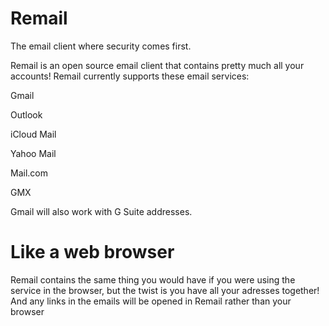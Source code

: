 


# Remail
The email client where security comes first.

Remail is an open source email client that contains pretty much all your accounts! Remail currently supports these email services: 

Gmail 

Outlook 

iCloud Mail 

Yahoo Mail 

Mail.com

GMX

Gmail will also work with G Suite addresses.

# Like a web browser
Remail contains the same thing you would have if you were using the service in the browser, but the twist is you have all your adresses together! And any links in the emails will be opened in Remail rather than your browser

